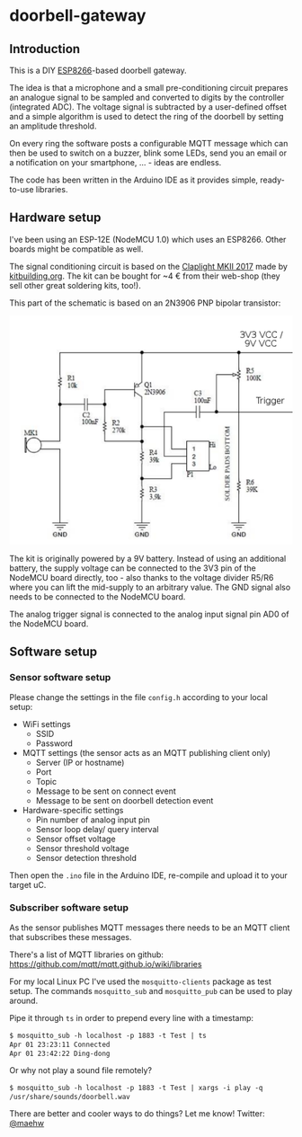 # doorbell-gateway

## Introduction

This is a DIY [ESP8266](https://en.wikipedia.org/wiki/ESP8266)-based doorbell gateway.

The idea is that a microphone and a small pre-conditioning circuit prepares an analogue signal to be sampled and converted to digits by the controller (integrated ADC). The voltage signal is subtracted by a user-defined offset and a simple algorithm is used to detect the ring of the doorbell by setting an amplitude threshold.

On every ring the software posts a configurable MQTT message which can then be used to switch on a buzzer, blink some LEDs, send you an email or a notification on your smartphone, ... - ideas are endless.

The code has been written in the Arduino IDE as it provides simple, ready-to-use libraries.



## Hardware setup

I've been using an ESP-12E (NodeMCU 1.0) which uses an ESP8266. Other boards might be compatible as well.

The signal conditioning circuit is based on the [Claplight MKII 2017](https://kitbuilding.org/index.php?option=com_virtuemart&view=productdetails&virtuemart_product_id=90&virtuemart_category_id=12&lang=en) made by [kitbuilding.org](https://kitbuilding.org/index.php?lang=en). The kit can be bought for ~4 € from their web-shop (they sell other great soldering kits, too!).

This part of the schematic is based on an 2N3906 PNP bipolar transistor:

![Schematic](./images/schematic.png)

The kit is originally powered by a 9V battery. Instead of using an additional battery, the supply voltage can be connected to the 3V3 pin of the NodeMCU board directly, too - also thanks to the voltage divider R5/R6 where you can lift the mid-supply to an arbitrary value. The GND signal also needs to be connected to the NodeMCU board.

The analog trigger signal is connected to the analog input signal pin AD0 of the NodeMCU board.



## Software setup

### Sensor software setup

Please change the settings in the file `config.h` according to your local setup:

- WiFi settings
  - SSID
  - Password
- MQTT settings
  (the sensor acts as an MQTT publishing client only)
  - Server (IP or hostname)
  - Port
  - Topic
  - Message to be sent on connect event
  - Message to be sent on doorbell detection event
- Hardware-specific settings
  - Pin number of analog input pin
  - Sensor loop delay/ query interval
  - Sensor offset voltage
  - Sensor threshold voltage
  - Sensor detection threshold

Then open the `.ino` file in the Arduino IDE, re-compile and upload it to your target uC.

### Subscriber software setup

As the sensor publishes MQTT messages there needs to be an MQTT client that subscribes these messages.

There's a list of MQTT libraries on github: https://github.com/mqtt/mqtt.github.io/wiki/libraries

For my local Linux PC I've used the `mosquitto-clients` package as test setup. The commands `mosquitto_sub` and `mosquitto_pub` can be used to play around.

Pipe it through `ts` in order to prepend every line with a timestamp:

```
$ mosquitto_sub -h localhost -p 1883 -t Test | ts
Apr 01 23:23:11 Connected
Apr 01 23:42:22 Ding-dong
```

Or why not play a sound file remotely?

```
$ mosquitto_sub -h localhost -p 1883 -t Test | xargs -i play -q /usr/share/sounds/doorbell.wav
```

There are better and cooler ways to do things? Let me know! Twitter: [@maehw](https://twitter.com/maehw)

